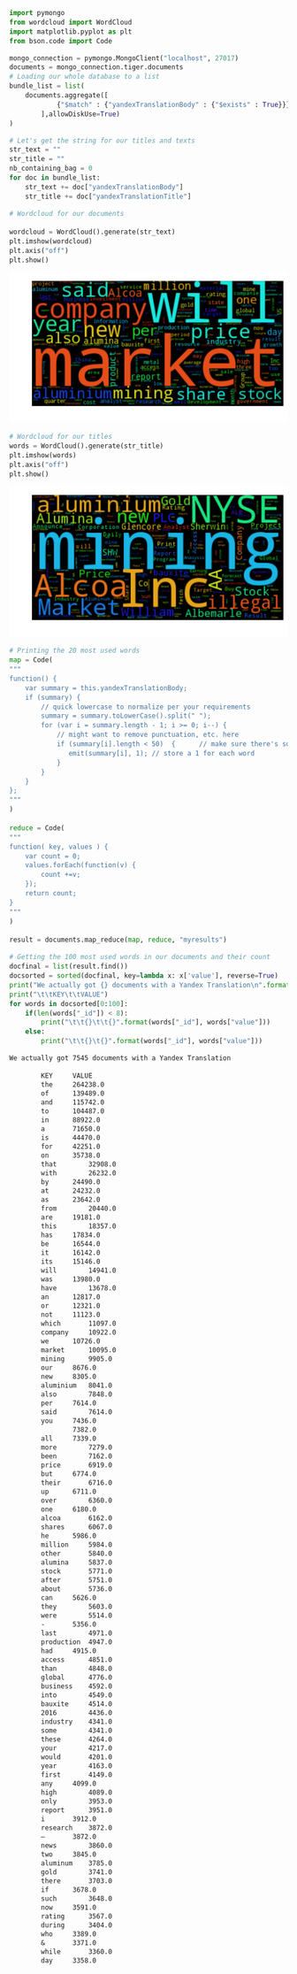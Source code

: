

```python
import pymongo
from wordcloud import WordCloud
import matplotlib.pyplot as plt
from bson.code import Code
```


```python
mongo_connection = pymongo.MongoClient("localhost", 27017)
documents = mongo_connection.tiger.documents
# Loading our whole database to a list
bundle_list = list(
    documents.aggregate([
            {"$match" : {"yandexTranslationBody" : {"$exists" : True}}}
        ],allowDiskUse=True)
)
```


```python
# Let's get the string for our titles and texts
str_text = ""
str_title = ""
nb_containing_bag = 0
for doc in bundle_list:
    str_text += doc["yandexTranslationBody"]
    str_title += doc["yandexTranslationTitle"]
```


```python
# Wordcloud for our documents

wordcloud = WordCloud().generate(str_text)
plt.imshow(wordcloud)
plt.axis("off")
plt.show()
```


![png](output_3_0.png)



```python
# Wordcloud for our titles
words = WordCloud().generate(str_title)
plt.imshow(words)
plt.axis("off")
plt.show()
```


![png](output_4_0.png)



```python
# Printing the 20 most used words
map = Code(
"""
function() {  
    var summary = this.yandexTranslationBody;
    if (summary) { 
        // quick lowercase to normalize per your requirements
        summary = summary.toLowerCase().split(" "); 
        for (var i = summary.length - 1; i >= 0; i--) {
            // might want to remove punctuation, etc. here
            if (summary[i].length < 50)  {      // make sure there's something
               emit(summary[i], 1); // store a 1 for each word
            }
        }
    }
};
"""
)

reduce = Code(
"""
function( key, values ) {    
    var count = 0;    
    values.forEach(function(v) {            
        count +=v;    
    });
    return count;
}
"""
)

result = documents.map_reduce(map, reduce, "myresults")
```


```python
# Getting the 100 most used words in our documents and their count
docfinal = list(result.find())
docsorted = sorted(docfinal, key=lambda x: x['value'], reverse=True)
print("We actually got {} documents with a Yandex Translation\n".format(len(bundle_list)))
print("\t\tKEY\t\tVALUE")
for words in docsorted[0:100]:
    if(len(words["_id"]) < 8):
        print("\t\t{}\t\t{}".format(words["_id"], words["value"]))
    else:
        print("\t\t{}\t{}".format(words["_id"], words["value"]))
```

    We actually got 7545 documents with a Yandex Translation
    
    		KEY		VALUE
    		the		264238.0
    		of		139489.0
    		and		115742.0
    		to		104487.0
    		in		88922.0
    		a		71650.0
    		is		44470.0
    		for		42251.0
    		on		35738.0
    		that		32908.0
    		with		26232.0
    		by		24490.0
    		at		24232.0
    		as		23642.0
    		from		20440.0
    		are		19181.0
    		this		18357.0
    		has		17834.0
    		be		16544.0
    		it		16142.0
    		its		15146.0
    		will		14941.0
    		was		13980.0
    		have		13678.0
    		an		12817.0
    		or		12321.0
    		not		11123.0
    		which		11097.0
    		company		10922.0
    		we		10726.0
    		market		10095.0
    		mining		9905.0
    		our		8676.0
    		new		8305.0
    		aluminium	8041.0
    		also		7848.0
    		per		7614.0
    		said		7614.0
    		you		7436.0
    				7382.0
    		all		7339.0
    		more		7279.0
    		been		7162.0
    		price		6919.0
    		but		6774.0
    		their		6716.0
    		up		6711.0
    		over		6360.0
    		one		6180.0
    		alcoa		6162.0
    		shares		6067.0
    		he		5986.0
    		million		5984.0
    		other		5840.0
    		alumina		5837.0
    		stock		5771.0
    		after		5751.0
    		about		5736.0
    		can		5626.0
    		they		5603.0
    		were		5514.0
    		-		5356.0
    		last		4971.0
    		production	4947.0
    		had		4915.0
    		access		4851.0
    		than		4848.0
    		global		4776.0
    		business	4592.0
    		into		4549.0
    		bauxite		4514.0
    		2016		4436.0
    		industry	4341.0
    		some		4341.0
    		these		4264.0
    		your		4217.0
    		would		4201.0
    		year		4163.0
    		first		4149.0
    		any		4099.0
    		high		4089.0
    		only		3953.0
    		report		3951.0
    		i		3912.0
    		research	3872.0
    		–		3872.0
    		news		3860.0
    		two		3845.0
    		aluminum	3785.0
    		gold		3741.0
    		there		3703.0
    		if		3678.0
    		such		3648.0
    		now		3591.0
    		rating		3567.0
    		during		3404.0
    		who		3389.0
    		&		3371.0
    		while		3360.0
    		day		3358.0



```python

```
